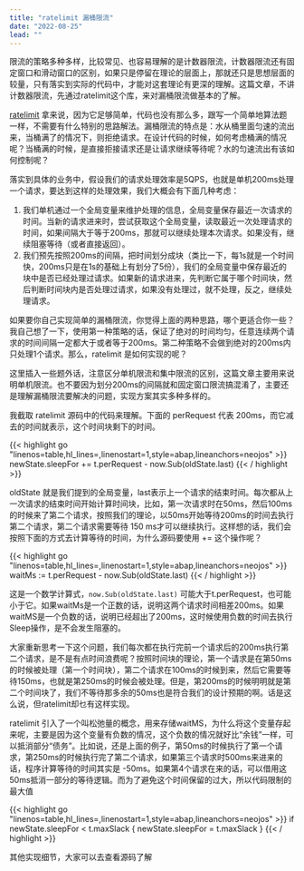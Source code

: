 ```yaml
---
title: "ratelimit 漏桶限流"
date: "2022-08-25"
lead: ""
---
```

限流的策略多种多样，比较常见、也容易理解的是计数器限流，计数器限流还有固定窗口和滑动窗口的区别，如果只是停留在理论的层面上，那就还只是思想层面的较量，只有落实到实际的代码中，才能对这套理论有更深的理解。这篇文章，不讲计数器限流，先通过ratelimit这个库，来对漏桶限流做基本的了解。

[ratelimit](https://github.com/uber-go/ratelimit) 拿来说，因为它足够简单，代码也没有那么多，跟写一个简单地算法题一样，不需要有什么特别的思路解法。漏桶限流的特点是：水从桶里面匀速的流出来，当桶满了的情况下，则拒绝请求。在设计代码的时候，如何考虑桶满的情况呢？当桶满的时候，是直接拒接请求还是让请求继续等待呢？水的匀速流出有该如何控制呢？

落实到具体的业务中，假设我们的请求处理效率是5QPS，也就是单机200ms处理一个请求，要达到这样的处理效果，我们大概会有下面几种考虑：

1. 我们单机通过一个全局变量来维护处理的信息，全局变量保存最近一次请求的时间。当新的请求进来时，尝试获取这个全局变量，读取最近一次处理请求的时间，如果间隔大于等于200ms，那就可以继续处理本次请求。如果没有，继续阻塞等待（或者直接返回）。
2. 我们预先按照200ms的间隔，把时间划分成块（类比一下，每1s就是一个时间快，200ms只是在1s的基础上有划分了5份），我们的全局变量中保存最近的块中是否已经处理过请求。如果新的请求进来，先判断它属于哪个时间块，然后判断时间块内是否处理过请求，如果没有处理过，就不处理，反之，继续处理请求。

如果要你自己实现简单的漏桶限流，你觉得上面的两种思路，哪个更适合你一些？我自己想了一下，使用第一种策略的话，保证了绝对的时间均匀，任意连续两个请求的时间间隔一定都大于或者等于200ms。第二种策略不会做到绝对的200ms内只处理1个请求。那么，ratelimit 是如何实现的呢？

这里插入一些题外话，注意区分单机限流和集中限流的区别，这篇文章主要用来说明单机限流。也不要因为划分200ms的间隔就和固定窗口限流搞混淆了，主要还是理解漏桶限流要解决的问题，实现方案其实多种多样的。

我截取 ratelimit 源码中的代码来理解。下面的 perRequest 代表 200ms，而它减去的时间就表示，这个时间块剩下的时间。

{{< highlight go "linenos=table,hl_lines=,linenostart=1,style=abap,lineanchors=neojos" >}}
newState.sleepFor += t.perRequest - now.Sub(oldState.last)
{{< / highlight >}}

oldState 就是我们提到的全局变量，last表示上一个请求的结束时间。每次都从上一次请求的结束时间开始计算时间块，比如，第一次请求时在50ms，然后100ms的时候来了第二个请求，按照我们的理论，以50ms开始等待200ms的时间去执行第二个请求，第二个请求需要等待 150 ms才可以继续执行。这样想的话，我们会按照下面的方式去计算等待的时间，为什么源码要使用 += 这个操作呢？

{{< highlight go "linenos=table,hl_lines=,linenostart=1,style=abap,lineanchors=neojos" >}}
waitMs := t.perRequest - now.Sub(oldState.last)
{{< / highlight >}}

这是一个数学计算式，`now.Sub(oldState.last)` 可能大于t.perRequest，也可能小于它。如果waitMs是一个正数的话，说明这两个请求时间相差200ms。如果waitMS是一个负数的话，说明已经超出了200ms，这时候使用负数的时间去执行Sleep操作，是不会发生阻塞的。

大家重新思考一下这个问题，我们每次都在执行完前一个请求后的200ms执行第二个请求，是不是有点时间浪费呢？按照时间块的理论，第一个请求是在第50ms的时候被处理（第一个时间块），第二个请求在100ms的时候到来，然后它需要等待150ms，也就是第250ms的时候会被处理。但是，第200ms的时候明明就是第二个时间块了，我们不等待那多余的50ms也是符合我们的设计预期的啊。话是这么说，但ratelimit却乜有这样实现。

ratelimit 引入了一个叫松弛量的概念，用来存储waitMS，为什么将这个变量存起来呢，主要是因为这个变量有负数的情况，这个负数的情况就好比“余钱”一样，可以抵消部分“债务”。比如说，还是上面的例子，第50ms的时候执行了第一个请求，第250ms的时候执行完了第二个请求，如果第三个请求时500ms来进来的话，程序计算等待的时间其实是 -50ms。如果第4个请求在来的话，可以借用这50ms抵消一部分的等待逻辑。而为了避免这个时间保留的过大，所以代码限制的最大值

{{< highlight go "linenos=table,hl_lines=,linenostart=1,style=abap,lineanchors=neojos" >}}
if newState.sleepFor < t.maxSlack {
	newState.sleepFor = t.maxSlack
}
{{< / highlight >}}

其他实现细节，大家可以去查看源码了解
